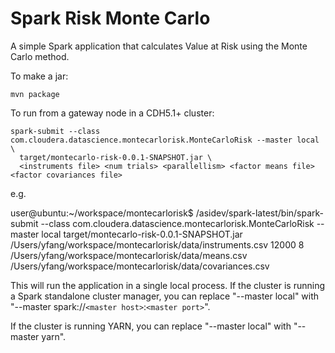 Spark Risk Monte Carlo
==============

A simple Spark application that calculates Value at Risk using the Monte Carlo method.

To make a jar:

    mvn package

To run from a gateway node in a CDH5.1+ cluster:

    spark-submit --class com.cloudera.datascience.montecarlorisk.MonteCarloRisk --master local \
      target/montecarlo-risk-0.0.1-SNAPSHOT.jar \
      <instruments file> <num trials> <parallellism> <factor means file> <factor covariances file>


e.g.

user@ubuntu:~/workspace/montecarlorisk$ /asidev/spark-latest/bin/spark-submit --class com.cloudera.datascience.montecarlorisk.MonteCarloRisk --master local target/montecarlo-risk-0.0.1-SNAPSHOT.jar /Users/yfang/workspace/montecarlorisk/data/instruments.csv 12000 8 /Users/yfang/workspace/montecarlorisk/data/means.csv /Users/yfang/workspace/montecarlorisk/data/covariances.csv




This will run the application in a single local process.  If the cluster is running a Spark standalone
cluster manager, you can replace "--master local" with "--master spark://`<master host>`:`<master port>`".

If the cluster is running YARN, you can replace "--master local" with "--master yarn".


